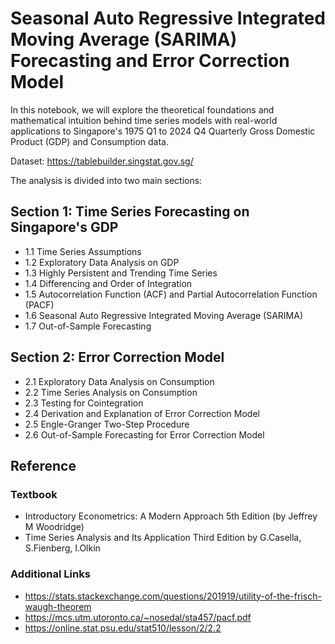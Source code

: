 # Seasonal Auto Regressive Integrated Moving Average (SARIMA) Forecasting and Error Correction Model 

In this notebook, we will explore the theoretical foundations and mathematical intuition behind time series models with real-world applications to Singapore's 1975 Q1 to 2024 Q4 Quarterly Gross Domestic Product (GDP) and Consumption data.

Dataset: https://tablebuilder.singstat.gov.sg/

The analysis is divided into two main sections:

## Section 1: Time Series Forecasting on Singapore's GDP 
  - 1.1 Time Series Assumptions
  - 1.2 Exploratory Data Analysis on GDP
  - 1.3 Highly Persistent and Trending Time Series
  - 1.4 Differencing and Order of Integration
  - 1.5 Autocorrelation Function (ACF) and Partial Autocorrelation Function (PACF)
  - 1.6 Seasonal Auto Regressive Integrated Moving Average (SARIMA)
  - 1.7 Out-of-Sample Forecasting

## Section 2: Error Correction Model

  - 2.1 Exploratory Data Analysis on Consumption
  - 2.2 Time Series Analysis on Consumption
  - 2.3 Testing for Cointegration
  - 2.4 Derivation and Explanation of Error Correction Model
  - 2.5 Engle-Granger Two-Step Procedure
  - 2.6 Out-of-Sample Forecasting for Error Correction Model

## Reference

### Textbook

  - Introductory Econometrics: A Modern Approach 5th Edition (by Jeffrey M Woodridge)
  - Time Series Analysis and Its Application Third Edition by G.Casella, S.Fienberg, I.Olkin

### Additional Links
  - https://stats.stackexchange.com/questions/201919/utility-of-the-frisch-waugh-theorem
  - https://mcs.utm.utoronto.ca/~nosedal/sta457/pacf.pdf
  - https://online.stat.psu.edu/stat510/lesson/2/2.2
